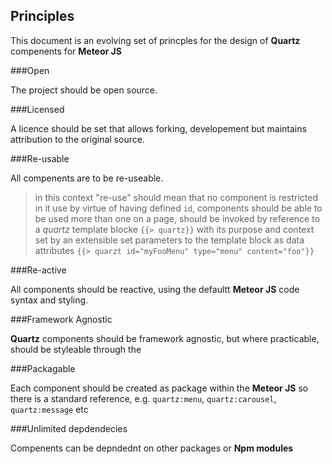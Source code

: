 ## Principles

This document is an evolving set of princples for the design of **Quartz** compenents for **Meteor JS**

###Open

The project should be open source.

###Licensed

A licence should be set that allows forking, developement but maintains attribution to the original source.

###Re-usable

All compenents are to be re-useable.
> in this context "re-use" should mean that no component is restricted in it use by virtue of having defined `id`, components should be able to be used more than one on a page, should be invoked by reference to a *quartz* template blocke `{{> quartz}}` with its purpose and context set by an extensible set parameters to the template block as data attributes `{{> quarzt id="myFooMenu" type="menu" content="foo"}}`

###Re-active

All components should be reactive, using the defaultt **Meteor JS** code syntax and styling. 

###Framework Agnostic

**Quartz** components should be framework agnostic, but where practicable, should be styleable through the 

###Packagable

Each component should be created as package within the **Meteor JS** so there is a standard reference, e.g. `quartz:menu`, `quartz:carousel`, `quartz:message` etc

###Unlimited depdendecies

Compenents can be depndednt on other packages or **Npm modules**

